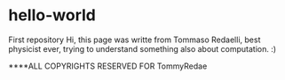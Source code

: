 # hello-world
First repository
Hi, this page was writte from Tommaso Redaelli, best physicist ever, trying to understand something also about computation. :)

****ALL COPYRIGHTS RESERVED FOR TommyRedae
